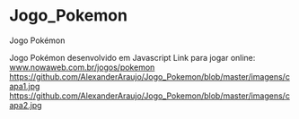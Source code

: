 # Jogo_Pokemon
Jogo Pokémon

Jogo Pokémon desenvolvido em Javascript
Link para jogar online:
www.nowaweb.com.br/jogos/pokemon  
https://github.com/AlexanderAraujo/Jogo_Pokemon/blob/master/imagens/capa1.jpg
https://github.com/AlexanderAraujo/Jogo_Pokemon/blob/master/imagens/capa2.jpg
